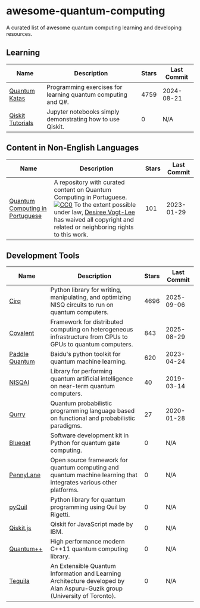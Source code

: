 # awesome-quantum-computing

A curated list of awesome quantum computing learning and developing resources.

## Learning

| Name                                                          | Description                                                  | Stars | Last Commit |
|---------------------------------------------------------------|--------------------------------------------------------------|-------|-------------|
| [Quantum Katas](https://github.com/Microsoft/QuantumKatas)    | Programming exercises for learning quantum computing and Q#. | 4759  | 2024-08-21  |
| [Qiskit Tutorials](https://github.com/Qiskit/qiskit-tutorial) | Jupyter notebooks simply demonstrating how to use Qiskit.    | 0     | N/A         |

## Content in Non-English Languages

| Name                                                                                    | Description                                                                                                                                                                                                                                                                                                                                                               | Stars | Last Commit |
|-----------------------------------------------------------------------------------------|---------------------------------------------------------------------------------------------------------------------------------------------------------------------------------------------------------------------------------------------------------------------------------------------------------------------------------------------------------------------------|-------|-------------|
| [Quantum Computing in Portuguese](https://github.com/smendoncabruna/ComputacaoQuantica) | A repository with curated content on Quantum Computing in Portuguese. [![CC0](http://mirrors.creativecommons.org/presskit/buttons/88x31/svg/cc-zero.svg)](https://creativecommons.org/publicdomain/zero/1.0/) To the extent possible under law, [Desiree Vogt-Lee](https://github.com/desireevl) has waived all copyright and related or neighboring rights to this work. | 101   | 2023-01-29  |

## Development Tools

| Name                                                      | Description                                                                                                               | Stars | Last Commit |
|-----------------------------------------------------------|---------------------------------------------------------------------------------------------------------------------------|-------|-------------|
| [Cirq](https://github.com/quantumlib/Cirq)                | Python library for writing, manipulating, and optimizing NISQ circuits to run on quantum computers.                       | 4696  | 2025-09-06  |
| [Covalent](https://github.com/AgnostiqHQ/covalent)        | Framework for distributed computing on heterogeneous infrastructure from CPUs to GPUs to quantum computers.               | 843   | 2025-08-29  |
| [Paddle Quantum](https://github.com/PaddlePaddle/Quantum) | Baidu's python toolkit for quantum machine learning.                                                                      | 620   | 2023-04-24  |
| [NISQAI](https://github.com/quantumai-lib/nisqai)         | Library for performing quantum artificial intelligence on near-term quantum computers.                                    | 40    | 2019-03-14  |
| [Qurry](https://github.com/LSaldyt/Qurry)                 | Quantum probabilistic programming language based on functional and probabilistic paradigms.                               | 27    | 2020-01-28  |
| [Blueqat](https://github.com/Blueqat/Blueqat)             | Software development kit in Python for quantum gate computing.                                                            | 0     | N/A         |
| [PennyLane](https://github.com/XanaduAI/pennylane)        | Open source framework for quantum computing and quantum machine learning that integrates various other platforms.         | 0     | N/A         |
| [pyQuil](https://github.com/rigetticomputing/pyquil)      | Python library for quantum programming using Quil by Rigetti.                                                             | 0     | N/A         |
| [Qiskit.js](https://github.com/QISKit/qiskit-js)          | Qiskit for JavaScript made by IBM.                                                                                        | 0     | N/A         |
| [Quantum++](https://github.com/vsoftco/qpp)               | High performance modern C++11 quantum computing library.                                                                  | 0     | N/A         |
| [Tequila](https://github.com/aspuru-guzik-group/tequila)  | An Extensible Quantum Information and Learning Architecture developed by Alan Aspuru-Guzik group (University of Toronto). | 0     | N/A         |
